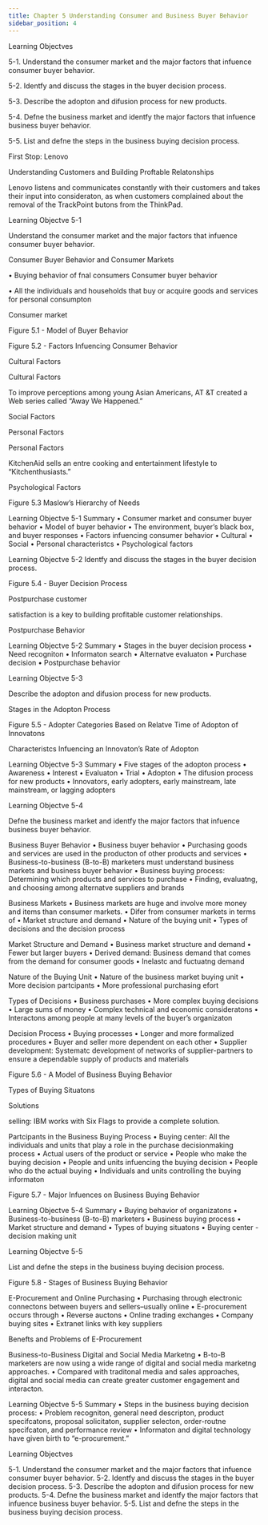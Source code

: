 ```yaml
---
title: Chapter 5 Understanding Consumer and Business Buyer Behavior
sidebar_position: 4
---
```


Learning Objectves

5-1. Understand the consumer market and the major factors that infuence consumer buyer behavior.

5-2. Identfy and discuss the stages in the buyer decision process.

5-3. Describe the adopton and difusion process for new products.

5-4. Defne the business market and identfy the major factors that infuence business buyer behavior.

5-5. List and defne the steps in the business buying decision process.

First Stop: Lenovo

Understanding Customers and Building Proftable Relatonships

Lenovo listens and communicates constantly with their customers and takes their input into consideraton, as when customers complained about the removal of the TrackPoint butons from the ThinkPad.

Learning Objectve 5-1

Understand the consumer market and the major factors that infuence consumer buyer behavior.

Consumer Buyer Behavior and Consumer Markets

• Buying behavior of fnal consumers Consumer buyer behavior

• All the individuals and households that buy or acquire goods and services for personal consumpton

Consumer market

Figure 5.1 - Model of Buyer Behavior

Figure 5.2 - Factors Infuencing Consumer Behavior

Cultural Factors

Cultural Factors

To improve perceptions among young Asian Americans, AT &T created a Web series called “Away We Happened.”

Social Factors

Personal Factors

Personal Factors

KitchenAid sells an entre cooking and entertainment lifestyle to “Kitchenthusiasts.”

Psychological Factors

Figure 5.3 Maslow’s Hierarchy of Needs

Learning Objectve 5-1 Summary
• Consumer market and consumer buyer behavior
• Model of buyer behavior
• The environment, buyer’s black box, and buyer responses
• Factors infuencing consumer behavior
• Cultural
• Social
• Personal characteristcs
• Psychological factors

Learning Objectve 5-2
Identfy and discuss the stages in the buyer decision process.

Figure 5.4 - Buyer Decision Process

Postpurchase customer

satisfaction is a key to building profitable customer relationships.

Postpurchase Behavior

Learning Objectve 5-2 Summary
• Stages in the buyer decision process
• Need recogniton
• Informaton search
• Alternatve evaluaton
• Purchase decision
• Postpurchase behavior

Learning Objectve 5-3

Describe the adopton and difusion process for new products.

Stages in the Adopton Process

Figure 5.5 - Adopter Categories Based on Relatve Time of Adopton of Innovatons

Characteristcs Infuencing an Innovaton’s Rate of Adopton

Learning Objectve 5-3 Summary
• Five stages of the adopton process
• Awareness
• Interest
• Evaluaton
• Trial
• Adopton
• The difusion process for new products
• Innovators, early adopters, early mainstream, late
mainstream, or lagging adopters

Learning Objectve 5-4

Defne the business market and identfy the major factors that infuence business buyer behavior.

Business Buyer Behavior
• Business buyer behavior
• Purchasing goods and services are used in the producton of other products and services
• Business-to-business (B-to-B) marketers must understand business markets and business buyer behavior
• Business buying process: Determining which products and services to purchase
• Finding, evaluatng, and choosing among alternatve suppliers and brands

Business Markets
• Business markets are huge and involve more money and items than consumer markets.
• Difer from consumer markets in terms of
• Market structure and demand
• Nature of the buying unit
• Types of decisions and the decision process

Market Structure and Demand
• Business market structure and demand
• Fewer but larger buyers
• Derived demand: Business demand that comes from the demand for consumer goods
• Inelastc and fuctuatng demand

Nature of the Buying Unit
• Nature of the business market buying unit
• More decision partcipants
• More professional purchasing efort

Types of Decisions
• Business purchases
• More complex buying decisions
• Large sums of money
• Complex technical and economic consideratons
• Interactons among people at many levels of the buyer’s organizaton

Decision Process
• Buying processes
• Longer and more formalized procedures
• Buyer and seller more dependent on each other
• Supplier development: Systematc development of networks of supplier-partners to ensure a dependable supply of products and materials

Figure 5.6 - A Model of Business Buying Behavior

Types of Buying Situatons

Solutions

selling: IBM works with Six Flags to provide a complete solution.

Partcipants in the Business Buying Process
• Buying center: All the individuals and units that play a role in the purchase decisionmaking process
• Actual users of the product or service
• People who make the buying decision
• People and units infuencing the buying decision
• People who do the actual buying
• Individuals and units controlling the buying informaton

Figure 5.7 - Major Infuences on Business Buying Behavior

Learning Objectve 5-4 Summary
• Buying behavior of organizatons
• Business-to-business (B-to-B) marketers
• Business buying process
• Market structure and demand
• Types of buying situatons
• Buying center - decision making unit

Learning Objectve 5-5

List and defne the steps in the business buying decision process.

Figure 5.8 - Stages of Business Buying Behavior

E-Procurement and Online Purchasing
• Purchasing through electronic connectons between buyers and sellers–usually online
• E-procurement occurs through
• Reverse auctons
• Online trading exchanges
• Company buying sites
• Extranet links with key suppliers

Benefts and Problems of E-Procurement

Business-to-Business Digital and Social Media Marketng
• B-to-B marketers are now using a wide range of digital and social media marketng approaches.
• Compared with traditonal media and sales approaches, digital and social media can create greater customer engagement and interacton.

Learning Objectve 5-5 Summary
• Steps in the business buying decision process:
• Problem recogniton, general need descripton, product specifcatons, proposal solicitaton, supplier selecton, order-routne specifcaton, and performance review
• Informaton and digital technology have given birth to “e-procurement.”

Learning Objectves

5-1. Understand the consumer market and the major factors that infuence consumer buyer behavior.
5-2. Identfy and discuss the stages in the buyer decision process.
5-3. Describe the adopton and difusion process for new products.
5-4. Defne the business market and identfy the major factors that infuence business buyer behavior.
5-5. List and defne the steps in the business buying decision process.